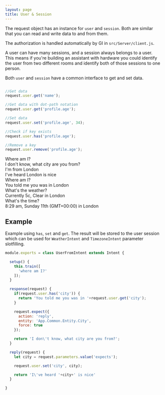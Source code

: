 ```yaml
---
layout: page
title: User & Session
---
```


The request object has an instance for `user` and `session`. Both are similar that you can read and write data to and from them.

The authorization is handled automatically by GI in `src/Server/client.js`.

A user can have many sessions, and a session always belongs to a user. This means if you're building an assistant with hardware you could identify the user from two different rooms and identify both of those sessions to one person.

Both `user` and `session` have a common interface to get and set data.

~~~javascript

//Get data
request.user.get('name');

//Get data with dot-path notation
request.user.get('profile.age');

//Set data
request.user.set('profile.age', 34);

//Check if key exists
request.user.has('profile.age');

//Remove a key
request.user.remove('profile.age');

~~~



<div class="chat" markdown="0">
  <div class="user"><span>Where am I?</span></div>
  <div class="bot"><span>I don't know, what city are you from?</span></div>

  <div class="user"><span>I'm from London</span></div>
  <div class="bot"><span>I've heard London is nice</span></div>

  <div class="user"><span>Where am I?</span></div>
  <div class="bot"><span>You told me you was in London</span></div>

  <div class="user"><span>What's the weather?</span></div>
  <div class="bot"><span>Currently 5c, Clear in London</span></div>

  <div class="user"><span>What's the time?</span></div>
  <div class="bot"><span>8:29 am, Sunday 11th (GMT+00:00) in London</span></div>
</div>


## Example

Example using `has`, `set` and `get`. The result will be stored to the user session which can be used for `WeatherIntent` and `TimezoneIntent` parameter slotfilling.

~~~javascript
module.exports = class UserFromIntent extends Intent {

  setup() {
    this.train([
      'where am I?'
    ]);
  }

  response(request) {
    if(request.user.has('city')) {
      return 'You told me you was in '+request.user.get('city');
    }

    request.expect({
      action: 'reply',
      entity: 'App.Common.Entity.City',
      force: true
    });

    return 'I don\'t know, what city are you from?';
  }

  reply(request) {
    let city = request.parameters.value('expects');

    request.user.set('city', city);

    return 'I\'ve heard '+city+' is nice'
  }

}

~~~
